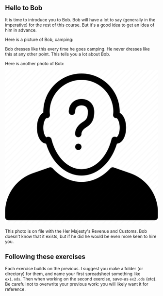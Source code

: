 ## Hello to Bob

It is time to introduce you to Bob.  Bob will have a lot to say (generally in
the imperative) for the rest of this course.  But it's a good idea to get an
idea of him in advance.

Here is a picture of Bob, camping:

<!-- Primus image here. -->

Bob dresses like this every time he goes camping.  He never dresses like this at
any other point.  This tells you a lot about Bob.

Here is another photo of Bob:

![Bob2](bob2.jpg)

This photo is on file with the Her Majesty's Revenue and Customs.  Bob doesn't
know that it exists, but if he did he would be even more keen to hire you.

## Following these exercises

Each exercise builds on the previous.  I suggest you make a folder (or
directory) for them, and name your first spreadsheet something like `ex1.ods`.
Then when working on the second exercise, save-as `ex2.ods` (etc).  Be careful
not to overwrite your previous work: you will likely want it for reference.
